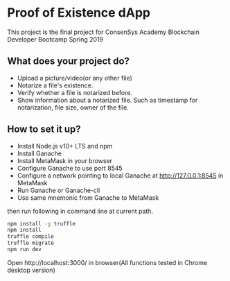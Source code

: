 # Proof of Existence dApp 
 This project is the final project for ConsenSys Academy Blockchain Developer Bootcamp Spring 2019

## What does your project do?

* Upload a picture/video(or any other file)
* Notarize a file's existence.
* Verify whether a file is notarized before.
* Show information about a notarized file. Such as timestamp for notarization, file size, owner of the file.

## How to set it up?

* Install Node.js v10+ LTS and npm
* Install Ganache
* Install MetaMask in your browser
* Configure Ganache to use port 8545
* Configure a network pointing to local Ganache at http://127.0.0.1:8545 in MetaMask
* Run Ganache or Ganache-cli
* Use same mnemonic from Ganache to MetaMask

then run following in command line at current path.

```sh
npm install -g truffle
npm install
truffle compile
truffle migrate
npm run dev
```
Open http://localhost:3000/ in browser(All functions tested in Chrome desktop version)
